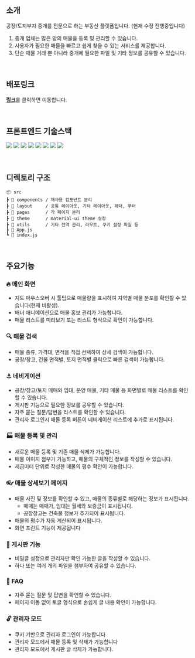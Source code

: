 ## **소개**

공장/토지부지 중개를 전문으로 하는 부동산 플랫폼입니다. (현재 수정 진행중입니다)

1. 중개 업체는 많은 양의 매물을 등록 및 관리할 수 있습니다.
2. 사용자가 필요한 매물을 빠르고 쉽게 찾을 수 있는 서비스를 제공합니다.
3. 단순 매물 거래 뿐 아니라 중개에 필요한 파일 및 기타 정보를 공유할 수 있습니다.

<br>

## **배포링크**

[**링크**](https://demo.richfactory.click/home)를 클릭하면 이동합니다.

<br>

## **프론트엔드 기술스택**

<p>
  <img src="https://img.shields.io/badge/React-61DAFB?style=for-the-badge&logo=React&logoColor=black">
  <img src="https://img.shields.io/badge/javascript-F7DF1E?style=for-the-badge&logo=javascript&logoColor=black">
  <img src="https://img.shields.io/badge/Recoil-DC2829?style=for-the-badge&logo=Recoil&logoColor=black">
  <img src="https://img.shields.io/badge/axios-5A29E4?style=for-the-badge&logo=axios&logoColor=white">
  <img src="https://img.shields.io/badge/Styled Components-DB7093?style=for-the-badge&logo=styled-components&logoColor=white">
  <img src="https://img.shields.io/badge/MUI-007FFF?style=for-the-badge&logo=MUI&logoColor=white">
        <img src="https://img.shields.io/badge/React Hook Form-EC5990?style=for-the-badge&logo=reactHookForm&logoColor=white">
  <img src="https://img.shields.io/badge/Firebase-FFCA28?style=for-the-badge&logo=Firebase&logoColor=black">
</p>
<br>

## **디렉토리 구조**

```
📦 src
┣ 📂 components / 재사용 컴포넌트 분리
┣ 📂 layout     / 공통 레이아웃, 기타 레이아웃, 헤더, 푸터
┣ 📂 pages      / 각 페이지 분리
┣ 📂 theme      / material-ui theme 설정
┣ 📂 utils      / 기타 전역 관리, 라우트, 쿠키 설정 파일 등
┣ 📜 App.js
┗ 📜 index.js
```

<br>

## 주요기능

### 🔥 메인 화면

- 지도 마우스오버 시 툴팁으로 매물량을 표시하여 지역별 매물 분포를 확인할 수 있습니다(현재 비활성).
- 배너 애니메이션으로 매물 홍보 관리가 가능합니다.
- 매물 리스트를 미리보기 또는 리스트 형식으로 확인이 가능합니다.

### 🔍 매물 검색

- 매물 종류, 가격대, 면적을 직접 선택하여 상세 검색이 가능합니다.
- 공장/창고, 건물 면적별, 토지 면적별 클릭으로 빠른 검색이 가능합니다.

### ⚓ 네비게이션

- 공장/창고/토지 매매와 임대, 분양 매물, 기타 매물 등 화면별로 매물 리스트를 확인할 수 있습니다.
- 게시판 기능으로 필요한 정보를 공유할 수 있습니다.
- 자주 묻는 질문/답변을 리스트를 확인할 수 있습니다.
- 관리자 로그인시 매물 등록 버튼이 네비게이션 리스트에 추가로 표시됩니다.

### 🏭 매물 등록 및 관리

- 새로운 매물 등록 및 기존 매물 삭제가 가능합니다.
- 매물 이미지 첨부가 가능하고, 매물의 구체적인 정보를 작성할 수 있습니다.
- 제곱미터 단위로 작성한 매물의 평수 확인이 가능합니다.

### 👓 매물 상세보기 페이지

- 매물 사진 및 정보를 확인할 수 있고, 매물의 종류별로 해당하는 정보가 표시됩니다.
  - 매매는 매매가, 임대는 월세와 보증금이 표시됩니다.
  - 공장창고는 건축물 정보가 추가되어 표시됩니다.
- 매물의 평수가 자동 계산되어 표시됩니다.
- 화면 프린트 기능이 제공됩니다

### 📣 게시판 기능

- 비밀글 설정으로 관리자만 확인 가능한 글을 작성할 수 있습니다.
- 하나 또는 여러 개의 파일을 첨부하여 공유할 수 있습니다.

### 🎵 FAQ

- 자주 묻는 질문 및 답변을 확인할 수 있습니다.
- 페이지 이동 없이 토글 형식으로 손쉽게 글 내용 확인이 가능합니다.

### 🔓 관리자 모드

- 쿠키 기반으로 관리자 로그인이 가능합니다
- 관리자 모드에서 매물 등록 및 삭제가 가능합니다
- 관리자 모드에서 게시판 글 삭제가 가능합니다.
